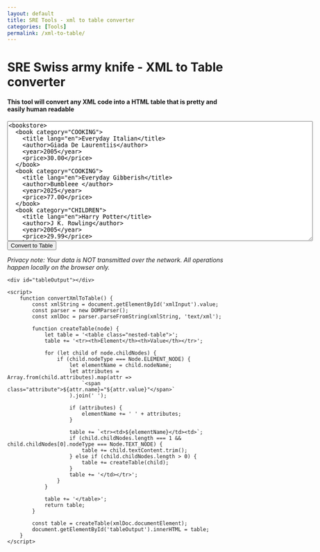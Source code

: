 ```yaml
---
layout: default
title: SRE Tools - xml to table converter
categories: [Tools]
permalink: /xml-to-table/
---
```

<div id="page-content">
            <h1>SRE Swiss army knife - XML to Table converter </h1>
            <h4>This tool will convert any XML code into a HTML table that is pretty and easily human readable</h4>
</div>
<head>
    <meta charset="UTF-8">
    <meta name="viewport" content="width=device-width, initial-scale=1.0">
    <title>XML to HTML Table Converter</title>
    <style>
        table {
            border-collapse: collapse;
            width: 100%;
            margin-bottom: 20px;
        }
        th, td {
            border: 1px solid #ddd;
            padding: 8px;
            text-align: left;
        }
        th {
            background-color: #f2f2f2;
        }
        .nested-table {
            margin-left: 20px;
        }
        .attribute {
            color: #0066cc;
            font-style: italic;
        }
    </style>
</head>
<body>
    <textarea id="xmlInput" rows="18" cols="85" placeholder="Paste your valid XML text here and click the convert button"><bookstore>  
  <book category="COOKING">  
    <title lang="en">Everyday Italian</title>  
    <author>Giada De Laurentiis</author>  
    <year>2005</year>  
    <price>30.00</price>  
  </book>  
  <book category="COOKING">  
    <title lang="en">Everyday Gibberish</title>  
    <author>Bumbleee </author>  
    <year>2025</year>  
    <price>77.00</price>  
  </book>  
  <book category="CHILDREN">  
    <title lang="en">Harry Potter</title>  
    <author>J K. Rowling</author>  
    <year>2005</year>  
    <price>29.99</price>  
  </book>  
  <book category="WEB">  
    <title lang="en">Learning XML</title>  
    <author>Erik T. Ray</author>  
    <year>2003</year>  
    <price>39.95</price>  
  </book>  
</bookstore>  </textarea>
    <br>
    <button onclick="convertXmlToTable()">Convert to Table</button>
    <p><i> Privacy note: Your data is NOT transmitted over the network. All operations happen locally on the browser only. </i></p>

    <div id="tableOutput"></div>

    <script>
        function convertXmlToTable() {
            const xmlString = document.getElementById('xmlInput').value;
            const parser = new DOMParser();
            const xmlDoc = parser.parseFromString(xmlString, 'text/xml');
            
            function createTable(node) {
                let table = '<table class="nested-table">';
                table += '<tr><th>Element</th><th>Value</th></tr>';

                for (let child of node.childNodes) {
                    if (child.nodeType === Node.ELEMENT_NODE) {
                        let elementName = child.nodeName;
                        let attributes = Array.from(child.attributes).map(attr => 
                            `<span class="attribute">${attr.name}="${attr.value}"</span>`
                        ).join(' ');
                        
                        if (attributes) {
                            elementName += ' ' + attributes;
                        }

                        table += `<tr><td>${elementName}</td><td>`;
                        if (child.childNodes.length === 1 && child.childNodes[0].nodeType === Node.TEXT_NODE) {
                            table += child.textContent.trim();
                        } else if (child.childNodes.length > 0) {
                            table += createTable(child);
                        }
                        table += '</td></tr>';
                    }
                }

                table += '</table>';
                return table;
            }

            const table = createTable(xmlDoc.documentElement);
            document.getElementById('tableOutput').innerHTML = table;
        }
    </script>
</body>
